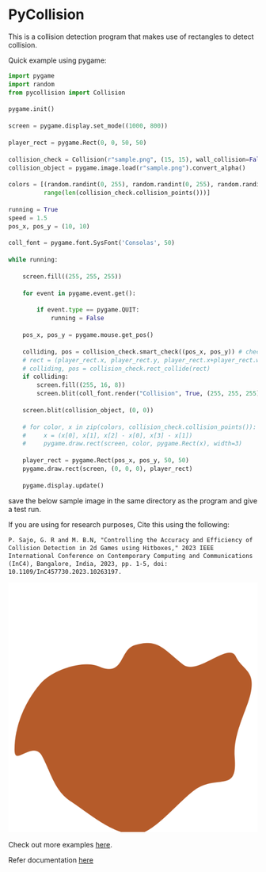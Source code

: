 # PyCollision

This is a collision detection program that makes use of rectangles to detect collision.

Quick example using pygame:
```python
import pygame
import random
from pycollision import Collision

pygame.init()

screen = pygame.display.set_mode((1000, 800))

player_rect = pygame.Rect(0, 0, 50, 50)

collision_check = Collision(r"sample.png", (15, 15), wall_collision=False) # set wall collision to True if you want to check the collision only at the walls, this will be much faster
collision_object = pygame.image.load(r"sample.png").convert_alpha()

colors = [(random.randint(0, 255), random.randint(0, 255), random.randint(0, 255)) for x in
          range(len(collision_check.collision_points()))]

running = True
speed = 1.5
pos_x, pos_y = (10, 10)

coll_font = pygame.font.SysFont('Consolas', 50)

while running:

    screen.fill((255, 255, 255))

    for event in pygame.event.get():

        if event.type == pygame.QUIT:
            running = False

    pos_x, pos_y = pygame.mouse.get_pos()

    colliding, pos = collision_check.smart_check((pos_x, pos_y)) # checks if the point is first inside the outer rectangle then checks if it is inside the image
    # rect = (player_rect.x, player_rect.y, player_rect.x+player_rect.width, player_rect.height+player_rect.y)
    # colliding, pos = collision_check.rect_collide(rect)
    if colliding:
        screen.fill((255, 16, 8))
        screen.blit(coll_font.render("Collision", True, (255, 255, 255)), (50, 50))

    screen.blit(collision_object, (0, 0))

    # for color, x in zip(colors, collision_check.collision_points()):  # uncomment this to get colourful rectangles
    #     x = (x[0], x[1], x[2] - x[0], x[3] - x[1])
    #     pygame.draw.rect(screen, color, pygame.Rect(x), width=3)

    player_rect = pygame.Rect(pos_x, pos_y, 50, 50)
    pygame.draw.rect(screen, (0, 0, 0), player_rect)

    pygame.display.update()
```
save the below sample image in the same directory as the program and give a test run.

If you are using for research purposes, Cite this using the following:
```
P. Sajo, G. R and M. B.N, "Controlling the Accuracy and Efficiency of Collision Detection in 2d Games using Hitboxes," 2023 IEEE International Conference on Contemporary Computing and Communications (InC4), Bangalore, India, 2023, pp. 1-5, doi: 10.1109/InC457730.2023.10263197.
```

![Sample Image](https://github.com/PaulleDemon/PyCollision/blob/main/Examples/TestImages/sample.png?raw=True)

Check out more examples [here](https://github.com/PaulleDemon/PyCollision/tree/main/Examples).

Refer documentation [here](https://github.com/PaulleDemon/PyCollision/blob/main/Documentation.md)
